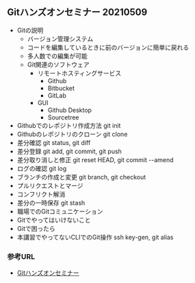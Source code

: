 ## Gitハンズオンセミナー 20210509
- Gitの説明
    - バージョン管理システム
    - コードを編集しているときに前のバージョンに簡単に戻れる
    - 多人数での編集が可能
    - Git関連のソフトウェア
        - リモートホスティングサービス
            - Github
            - Bitbucket
            - GitLab
        - GUI
            - Github Desktop
            - Sourcetree
- Githubでのレポジトリ作成方法 git init
- Githubのレポジトリのクローン git clone
- 差分確認 git status, git diff
- 差分登録 git add, git commit, git push
- 差分取り消しと修正 git reset HEAD, git commit --amend
- ログの確認 git log
- ブランチの作成と変更 git branch, git checkout
- プルリクエストとマージ
- コンフリクト解消
- 差分の一時保存 git stash
- 職場でのGitコミュニケーション
- Gitでやってはいけないこと
- Gitで困ったら
- 本講習でやってないCLIでのGit操作 ssh key-gen, git alias

### 参考URL
- [Gitハンズオンセミナー](https://connpass.com/event/210859/ "Gitハンズオンセミナー")

